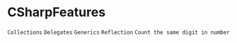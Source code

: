 # CSharpFeatures
`
Collections
`
`
Delegates
`
`
Generics
`
`
Reflection
`
`
Count the same digit in number
`
